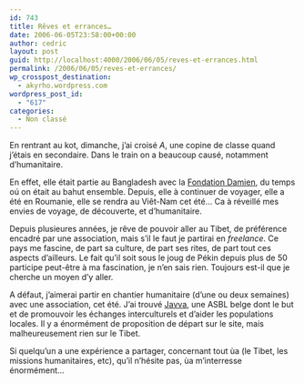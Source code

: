 ```yaml
---
id: 743
title: Rêves et errances…
date: 2006-06-05T23:58:00+00:00
author: cedric
layout: post
guid: http://localhost:4000/2006/06/05/reves-et-errances.html
permalink: /2006/06/05/reves-et-errances/
wp_crosspost_destination:
  - akyrho.wordpress.com
wordpress_post_id:
  - "617"
categories:
  - Non classé
---
```

En rentrant au kot, dimanche, j’ai croisé _A_, une copine de classe quand j’étais en secondaire. Dans le train on a beaucoup causé, notamment d’humanitaire.

En effet, elle était partie au Bangladesh avec la [Fondation Damien](http://www.fondationdamien.be/), du temps oú on était au bahut ensemble. Depuis, elle à continuer de voyager, elle a été en Roumanie, elle se rendra au Viêt-Nam cet été… Ca à réveillé mes envies de voyage, de découverte, et d’humanitaire.

Depuis plusieures années, je rêve de pouvoir aller au Tibet, de préférence encadré par une association, mais s’il le faut je partirai en _freelance_. Ce pays me fascine, de part sa culture, de part ses rites, de part tout ces aspects d’ailleurs. Le fait qu’il soit sous le joug de Pékin depuis plus de 50 participe peut-être à ma fascination, je n’en sais rien. Toujours est-il que je cherche un moyen d’y aller.

A défaut, j’aimerai partir en chantier humanitaire (d’une ou deux semaines) avec une association, cet été. J’ai trouvé [Javva](http://www.javva.org), une ASBL belge dont le but et de promouvoir les échanges interculturels et d’aider les populations locales. Il y a énormément de proposition de départ sur le site, mais malheureusement rien sur le Tibet.

Si quelqu’un a une expérience a partager, concernant tout ùa (le Tibet, les missions humanitaires, etc), qu’il n’hésite pas, ùa m’interresse énormément…